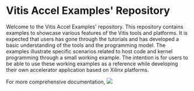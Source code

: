 Vitis Accel Examples' Repository
================================

Welcome to the Vitis Accel Examples' repository. This repository contains examples to showcase various features of the Vitis tools and platforms. It is expected that users has gone through the tutorials and has developed a basic understanding of the tools and the programming model. The examples illustrate specific scenarios related to host code and kernel programming  through a small working example. The intention is for users to be able to use these working examples as a reference while developing their own accelerator application based on Xilinx platforms. 

For more comprehensive documentation, <a href="https://pages.gitenterprise.xilinx.com/rsarkari/Vitis_Accel_Examples/"><img src="https://img.shields.io/badge/click-here-green?style=plastic&logo=appveyor"/></a>

